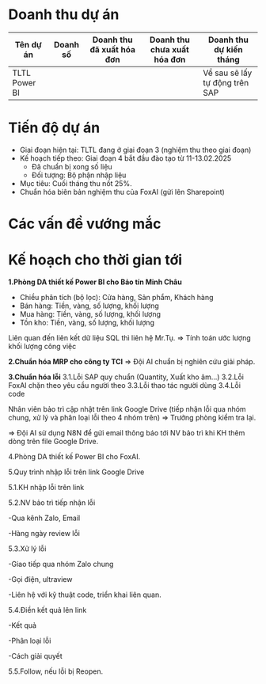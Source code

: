 # Doanh thu dự án

|Tên dự án|Doanh số|Doanh thu đã xuất hóa đơn|Doanh thu chưa xuất hóa đơn|Doanh thu dự kiến tháng|
|---|---|---|---|---|
|TLTL Power BI||||Về sau sẽ lấy tự động trên SAP|

# Tiến độ dự án
- Giai đoạn hiện tại: TLTL đang ở giai đoạn 3 (nghiệm thu theo giai đoạn)
- Kế hoạch tiếp theo: Giai đoạn 4 bắt đầu đào tạo từ 11-13.02.2025
  * Đã chuẩn bị xong số liệu
  * Đối tượng: Bộ phận nhập liệu
- Mục tiêu: Cuối tháng thu nốt 25%.
- Chuẩn hóa biên bản nghiệm thu của FoxAI (gửi lên Sharepoint)

# Các vấn đề vướng mắc

# Kế hoạch cho thời gian tới
**1.Phòng DA thiết kế Power BI cho Bảo tín Minh Châu**
- Chiều phân tích (bộ lọc): Cửa hàng, Sản phẩm, Khách hàng
- Bán hàng: Tiền, vàng, số lượng, khối lượng
- Mua hàng: Tiền, vàng, số lượng, khối lượng
- Tồn kho: Tiền, vàng, số lượng, khối lượng

Liên quan đến liên kết dữ liệu SQL thì liên hệ Mr.Tụ.
=> Tính toán ước lượng khối lượng công việc

**2.Chuẩn hóa MRP cho công ty TCI**
=> Đội AI chuẩn bị nghiên cứu giải pháp.

**3.Chuẩn hóa lỗi**
3.1.Lỗi SAP quy chuẩn (Quantity, Xuất kho âm...)
3.2.Lỗi FoxAI chặn theo yêu cầu người theo
3.3.Lỗi thao tác người dùng
3.4.Lỗi code

Nhân viên bảo trì cập nhật trên link Google Drive (tiếp nhận lỗi qua nhóm chung, xử lý và phân loại lỗi theo 4 nhóm trên)
=> Trưởng phòng kiểm tra lại.

=> Đội AI sử dụng N8N để gửi email thông báo tới NV bảo trì khi KH thêm dòng trên file Google Drive.

4.Phòng DA thiết kế Power BI cho FoxAI.

5.Quy trình nhập lỗi trên link Google Drive

5.1.KH nhập lỗi trên link 

5.2.NV bảo trì tiếp nhận lỗi

-Qua kênh Zalo, Email

-Hàng ngày review lỗi

5.3.Xử lý lỗi

-Giao tiếp qua nhóm Zalo chung

-Gọi điện, ultraview

-Liên hệ với kỹ thuật code, triển khai liên quan.

5.4.Điền kết quả lên link

-Kết quả

-Phân loại lỗi

-Cách giải quyết

5.5.Follow, nếu lỗi bị Reopen.
